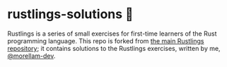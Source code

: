 # rustlings-solutions 🦀

Rustlings is a series of small exercises for first-time learners of the Rust programming language. This repo is forked from [the main Rustlings repository](/rust-lang/rustlings); it contains solutions to the Rustlings exercises, written by me, [@morellam-dev](/morellam-dev).